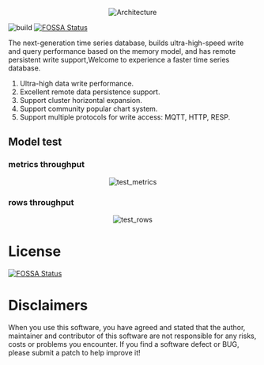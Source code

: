 
<p align="center">
<img 
    src="https://raw.githubusercontent.com/RedTimeDB/RedTimeDB/main/imgs/architecture.jpg" 
     alt="Architecture">
</p>

![build](https://github.com/RedTimeDB/RedTimeDB/actions/workflows/build.yml/badge.svg) 
[![FOSSA Status](https://app.fossa.com/api/projects/git%2Bgithub.com%2FRedTimeDB%2FRedTimeDB.svg?type=shield)](https://app.fossa.com/projects/git%2Bgithub.com%2FRedTimeDB%2FRedTimeDB?ref=badge_shield)

The next-generation time series database, builds ultra-high-speed write and query performance based on the memory model, and has remote persistent write support,Welcome to experience a faster time series database.

1. Ultra-high data write performance.
2. Excellent remote data persistence support.
3. Support cluster horizontal expansion.
4. Support community popular chart system.
5. Support multiple protocols for write access: MQTT, HTTP, RESP.

## Model test
### metrics throughput
<p align="center">
<img 
    src="https://raw.githubusercontent.com/RedTimeDB/RedTimeDB/main/imgs/test_metrics.jpg" 
    border="0" alt="test_metrics" />
</p>

### rows throughput
<p align="center">
<img 
    src="https://raw.githubusercontent.com/RedTimeDB/RedTimeDB/main/imgs/test_rows.jpg" 
    border="0" alt="test_rows" />
</p>

# License
[![FOSSA Status](https://app.fossa.com/api/projects/git%2Bgithub.com%2FRedTimeDB%2FRedTimeDB.svg?type=large)](https://app.fossa.com/projects/git%2Bgithub.com%2FRedTimeDB%2FRedTimeDB?ref=badge_large)

# Disclaimers
When you use this software, you have agreed and stated that the author, maintainer and contributor of this software are not responsible for any risks, costs or problems you encounter. If you find a software defect or BUG, ​​please submit a patch to help improve it!

